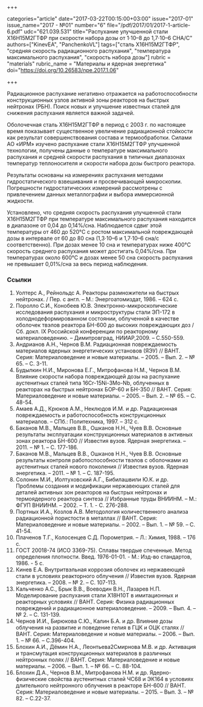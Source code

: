 +++

categories="article"
date="2017-03-22T00:15:00+03:00"
issue="2017-01"
issue_name="2017 - №01"
number="6"
file="/pdf/2017/01/2017-1-article-6.pdf"
udc="621.039.531"
title="Распухание улучшенной стали Х16Н15М2ГТФР при скорости набора дозы от 1⋅10–8 до 1,7⋅10–6 СНА/С"
authors=["KinevEA", "PanchenkoVL"]
tags=["сталь Х16Н15М2ГТФР", "средняя скорость радиационного распухания", "температура максимального распухания", "скорость набора дозы"]
rubric = "materials"
rubric_name = "Материалы и ядерная энергетика"
doi="https://doi.org/10.26583/npe.2017.1.06"

+++

Радиационное распухание негативно отражается на работоспособности конструкционных узлов активной зоны реакторов на быстрых нейтронах (РБН). Поиск новых и улучшение известных сталей для снижения распухания является важной задачей.

Оболочечная сталь Х16Н15М2ГТФР в период с 2003 г. по настоящее время показывает существенное увеличение радиационной стойкости как результат совершенствования состава и термообработки. Силами АО «ИРМ» изучено распухание стали Х16Н15М2ГТФР улучшенной технологии, получены данные о температуре максимального распухания и средней скорости распухания в типичных диапазонах температур теплоносителя и скорости набора дозы быстрого реактора.

Результаты основаны на измерениях распухания методами гидростатического взвешивания и просвечивающей микроскопии. Погрешности гидростатических измерений рассмотрены с привлечением данных металлографии и выбора иммерсионной жидкости.

Установлено, что средняя скорость распухания улучшенной стали Х16Н15М2ГТФР при температуре максимального распухания находится в диапазоне от 0,04 до 0,14%/сна. Наблюдается сдвиг этой температуры от 460 до 520°C с ростом максимальной повреждающей дозы в интервале от 60 до 80 сна (1,3⋅10–6 и 1,7⋅10–6 сна/с соответственно). При дозах менее 10 сна и температурах ниже 400°C скорость среднего распухания может достигать 0,04%/сна. При температурах около 600°C и дозах менее 50 сна скорость распухания не превышает 0,01%/сна за весь период наблюдения.

### Ссылки

1. Уолтерс А., Рейнольдс А. Реакторы размножители на быстрых нейтронах. / Пер. с англ. – М.: Энергоатомиздат, 1986. – 624 с.
2. Поролло С.И., Конобеев Ю.В. Электронно-микроскопические исследования распухания и микроструктуры стали ЭП-172 в холоднодеформированном состоянии, облученной в качестве оболочек твэлов реактора БН-600 до высоких повреждающих доз / Сб. докл. IX Российской конференции по реакторному материаловедению. – Димитровград, НИИАР,2009. – С.550-559.
3. Андрианов А.Н., Чернов В.М. Радиационная повреждаемость материалов ядерных энергетических установов (ЯЭУ) // ВАНТ. Серия: Материаловедение и новые материалы. – 2005. – Вып. 2. – № 65. – С. 3-11.
4. Будылкин Н.И., Миронова Е.Г., Митрофанова Н.М., Чернов В.М. Влияние скорости набора повреждающей дозы на распухание аустенитных сталей типа 16Cr-15Ni-3Mo-Nb, облученных в реакторах на быстрых нейтронах БОР-60 и БН-350 // ВАНТ. Серия: Материаловедение и новые материалы. – 2005. – Вып. 2. – № 65. – С. 48-54.
5. Амаев А.Д., Крюков А.М., Неклюдов И.М. и др. Радиационная повреждаемость и работоспособность конструкционных материалов. – СПб.: Политехника, 1997. – 312 с.
6. Баканов М.В., Мальцев В.В., Ошканов Н.Н., Чуев В.В. Основные результаты эксплуатации конструкционных материалов в активных зонах реактора БН-600 // Известия вузов. Ядерная энергетика. – 2011. – № 1. – С. 177-186.
7. Баканов М.В., Мальцев В.В., Ошканов Н.Н., Чуев В.В. Основные результаты контроля работоспособности твэлов с оболочками из аустенитных сталей нового поколения // Известия вузов. Ядерная энергетика. – 2011. – № 1. – С. 187-195.
8. Солонин М.И., Иолтуховский А.Г., Бибилашвили Ю.К. и др. Проблемы создания и модификации нержавеющих сталей для деталей активных зон реакторов на быстрых нейтронах и термоядерного реактора синтеза // Избранные труды ВНИИНМ. – М.: ФГУП ВНИИНМ. – 2002. – Т. 1. - С. 276-288.
9. Портных И.А., Козлов А.В. Методология количественного анализа радиационной пористости в металлах // ВАНТ. Серия: Материаловедение и новые материалы. – 2002. – Вып. 1. – № 59. – С. 41-54.
10. Плаченов Т.Г., Колосенцев С.Д. Порометрия. – Л.: Химия, 1988. – 176 с.
11. ГОСТ 20018-74 (ИСО 3369-75). Сплавы твердые спеченные. Метод определения плотности. Введ. 1976-01-01. - М.: Изд-во стандартов, 1986. - 5 с.
12. Кинев Е.А. Внутритвэльная коррозия оболочек из нержавеющей стали в условиях реакторного облучения // Известия вузов. Ядерная энергетика. – 2008. – № 2. – С. 107-113.
13. Кальченко А.С., Брык В.В., Воеводин В.Н., Лазарев Н.П. Моделирование распухания стали Х18Н10Т в имитационных и реакторных условиях // ВАНТ. Серия: Физика радиационных повреждений и радиационное материаловедение. – 2009. – Вып. 4. – № 2. – С. 131-139.
14. Чернов И.И., Бирюкова С.Ю., Калин Б.А. и др. Влияние дозы облучения на развитие и поведение гелия в ГЦК и ОЦК сталях // ВАНТ. Серия: Материаловедение и новые материалы. – 2006. – Вып. 1. – № 66. – С.396-404.
15. Блохин А.И., Дёмин Н.А., Леонтьева2Смирнова М.В. и др. Активация и трансмутация конструкционных материалов в различных нейтронных полях // ВАНТ. Серия: Материаловедение и новые материалы. – 2006. – Вып. 1. – № 66. – С. 88-104.
16. Блохин Д.А., Чернов В.М., Митрофанова Н.М. и др. Ядерно-физические свойства аустенитных сталей ЧС68 и ЭК164 в условиях длительного нейтронного облучения в реакторе БН-600 // ВАНТ. Серия: Материаловедение и новые материалы. – 2015. – Вып. 3. – № 82. – С.22-37.